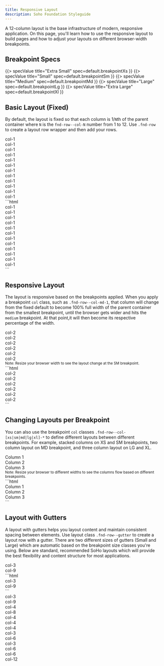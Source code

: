 ```yaml
---
title: Responsive Layout
description: Soho Foundation Styleguide
---
```


A 12-column layout is the base infrastructure of modern, responsive application. On this page, you'll learn how to use the responsive layout to build pages and how to adjust your layouts on different browser-width breakpoints.

## Breakpoint Specs

{{> specValue title="Extra Small" spec=default.breakpointXs }}
{{> specValue title="Small" spec=default.breakpointSm }}
{{> specValue title="Medium" spec=default.breakpointMd }}
{{> specValue title="Large" spec=default.breakpointLg }}
{{> specValue title="Extra Large" spec=default.breakpointXl }}


## Basic Layout (Fixed)

By default, the layout is fixed so that each column is 1/`N`th of the parent container where `N` is the `fnd-row--col-N` number from 1 to 12. Use `.fnd-row` to create a layout row wrapper and then add your rows.

<div class="example">
    <div class="fnd-row example-row">
        <div class="fnd-row--col-1">col-1</div>
        <div class="fnd-row--col-1">col-1</div>
        <div class="fnd-row--col-1">col-1</div>
        <div class="fnd-row--col-1">col-1</div>
        <div class="fnd-row--col-1">col-1</div>
        <div class="fnd-row--col-1">col-1</div>
        <div class="fnd-row--col-1">col-1</div>
        <div class="fnd-row--col-1">col-1</div>
        <div class="fnd-row--col-1">col-1</div>
        <div class="fnd-row--col-1">col-1</div>
        <div class="fnd-row--col-1">col-1</div>
        <div class="fnd-row--col-1">col-1</div>
    </div>
</div>
```html
<div class="fnd-row">
    <div class="fnd-row--col-1">col-1</div>
    <div class="fnd-row--col-1">col-1</div>
    <div class="fnd-row--col-1">col-1</div>
    <div class="fnd-row--col-1">col-1</div>
    <div class="fnd-row--col-1">col-1</div>
    <div class="fnd-row--col-1">col-1</div>
    <div class="fnd-row--col-1">col-1</div>
    <div class="fnd-row--col-1">col-1</div>
    <div class="fnd-row--col-1">col-1</div>
    <div class="fnd-row--col-1">col-1</div>
    <div class="fnd-row--col-1">col-1</div>
    <div class="fnd-row--col-1">col-1</div>
</div>
```

## Responsive Layout

The layout is responsive based on the breakpoints applied. When you apply a breakpoint `col` class, such as `.fnd-row--col-md-1`, that column will change from the fixed default to become 100% full width of the parent container from the smallest breakpoint, until the browser gets wider and hits the `medium` breakpoint. At that point,it will then become its respective percentage of the width.

<div class="example">
    <div class="fnd-row example-row">
        <div class="fnd-row--col-sm-2">col-2</div>
        <div class="fnd-row--col-sm-2">col-2</div>
        <div class="fnd-row--col-sm-2">col-2</div>
        <div class="fnd-row--col-sm-2">col-2</div>
        <div class="fnd-row--col-sm-2">col-2</div>
        <div class="fnd-row--col-sm-2">col-2</div>
    </div>
    <small>Note: Resize your browser width to see the layout change at the SM breakpoint.</small>
</div>
```html
<div class="fnd-row">
    <div class="fnd-row--col-sm-2">col-2</div>
    <div class="fnd-row--col-sm-2">col-2</div>
    <div class="fnd-row--col-sm-2">col-2</div>
    <div class="fnd-row--col-sm-2">col-2</div>
    <div class="fnd-row--col-sm-2">col-2</div>
    <div class="fnd-row--col-sm-2">col-2</div>
</div>
```

## Changing Layouts per Breakpoint

You can also use the breakpoint `col` classes `.fnd-row--col-[xs|sm|md|lg|xl]-*` to define different layouts between different breakpoints. For example, stacked columns on XS and SM breakpoints, two column layout on MD breakpoint, and three column layout on LG and XL.


<div class="example">
    <div class="fnd-row example-row">
        <div class="fnd-row--col-md-6 fnd-row--col-lg-4">Column 1</div>
        <div class="fnd-row--col-md-6 fnd-row--col-lg-4">Column 2</div>
        <div class="fnd-row--col-md-6 fnd-row--col-lg-4">Column 3</div>
    </div>
    <small>Note: Resize your browser to different widths to see the columns flow based on different breakpoints.</small>
</div>
```html
<div class="fnd-row">
    <div class="fnd-row--col-md-6 fnd-row--col-lg-4">Column 1</div>
    <div class="fnd-row--col-md-6 fnd-row--col-lg-4">Column 2</div>
    <div class="fnd-row--col-md-6 fnd-row--col-lg-4">Column 3</div>
</div>
```

## Layout with Gutters

A layout with gutters helps you layout content and maintain consistent spacing between elements. Use layout class `.fnd-row--gutter` to create a layout row with a gutter. There are two different sizes of gutters (Small and Large) which are automatic based on the breakpoint size classes you're using. Below are standard, recommended SoHo layouts which will provide the best flexibility and content structure for most applications.

<div class="example">
    <div class="fnd-row--gutter example-row">
        <div class="fnd-row--col-sm-3 fnd-row--col-md-3">col-3</div>
        <div class="fnd-row--col-sm-9 fnd-row--col-md-9">col-9</div>
    </div>
</div>
```html
<div class="fnd-row--gutter">
    <div class="fnd-row--col-sm-3 fnd-row--col-md-3">col-3</div>
    <div class="fnd-row--col-sm-9 fnd-row--col-md-9">col-9</div>
</div>
```
<div class="fnd-row--gutter example-row">
    <div class="fnd-row--col-sm-3 fnd-row--col-md-3">col-3</div>
    <div class="fnd-row--col-sm-9 fnd-row--col-md-9">col-9</div>
</div>

<div class="fnd-row--gutter example-row">
    <div class="fnd-row--col-sm-4 fnd-row--col-md-4">col-4</div>
    <div class="fnd-row--col-sm-8 fnd-row--col-md-8">col-8</div>
</div>

<div class="fnd-row--gutter example-row">
    <div class="fnd-row--col-sm-4 fnd-row--col-md-4">col-4</div>
    <div class="fnd-row--col-sm-4 fnd-row--col-md-4">col-4</div>
    <div class="fnd-row--col-sm-4 fnd-row--col-md-4">col-4</div>
</div>

<div class="fnd-row--gutter example-row">
    <div class="fnd-row--col-sm-3 fnd-row--col-md-3">col-3</div>
    <div class="fnd-row--col-sm-6 fnd-row--col-md-6">col-6</div>
    <div class="fnd-row--col-sm-3 fnd-row--col-md-3">col-3</div>
</div>

<div class="fnd-row--gutter example-row">
    <div class="fnd-row--col-sm-6 fnd-row--col-md-6">col-6</div>
    <div class="fnd-row--col-sm-6 fnd-row--col-md-6">col-6</div>
</div>

<div class="fnd-row--gutter example-row">
    <div class="fnd-row--col-sm-12 fnd-row--col-md-12">col-12</div>
</div>
